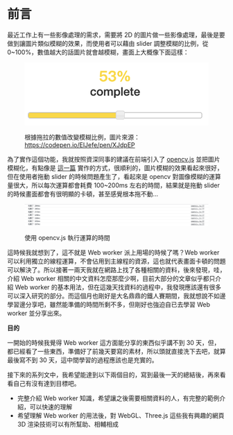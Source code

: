 # 前言

最近工作上有一些影像處理的需求，需要將 2D 的圖片做一些影像處理，最後是要做到讓圖片類似模糊的效果，而使用者可以藉由 slider 調整模糊的比例，從 0\~100%，數值越大的話圖片就會越模糊，畫面上大概像下面這樣：

<figure><img src=".gitbook/assets/截圖 2023-09-15 下午3.22.22.png" alt=""><figcaption><p>根據拖拉的數值改變模糊比例，圖片來源：<a href="https://codepen.io/ElJefe/pen/XJdpEP">https://codepen.io/ElJefe/pen/XJdpEP</a></p></figcaption></figure>

為了實作這個功能，我就按照資深同事的建議在前端引入了 [opencv.js](https://hi-upchen.medium.com/%E5%A6%82%E4%BD%95%E5%9C%A8-nodejs-%E6%88%96%E5%89%8D%E7%AB%AF%E4%BD%BF%E7%94%A8-opencv-%E5%85%8D%E5%AE%89%E8%A3%9D-cc2fea289054) 並把圖片模糊化，有點像是 [這一篇](https://shengyu7697.github.io/python-opencv-gaussianblur/) 實作的方式，很順利的，圖片模糊的效果看起來很好，但在使用者拖動 slider 的時候問題產生了，看起來是 opencv 對圖像模糊的運算量很大，所以每次運算都會耗費 100\~200ms 左右的時間，結果就是拖動 slider 的時候畫面都會有很明顯的卡頓，甚至感覺根本拖不動...

<figure><img src=".gitbook/assets/截圖 2023-09-15 下午3.32.15.png" alt=""><figcaption><p>使用 opencv.js 執行運算的時間</p></figcaption></figure>

這時候我就想到了，這不就是 Web worker 派上用場的時候了嗎？Web worker 可以利用獨立的線程運算，不會佔用到主線程的資源，這也就代表畫面卡頓的問題可以解決了。所以接著一兩天我就在網路上找了各種相關的資料，後來發現，哇，介紹 Web worker 相關的中文資料怎麼那麼少啊，目前大部分的文章似乎都只介紹 Web worker 的基本用法，但在這幾天找資料的過程中，我發現應該還有很多可以深入研究的部分。而這個月也剛好是大名鼎鼎的鐵人賽期間，我就想說不如邊學習邊分享吧，雖然能準備的時間所剩不多，但剛好也強迫自已去學習 Web worker 並分享出來。

**目的**

一開始的時候我覺得 Web worker 這方面能分享的東西似乎講不到 30 天，但，都已經看了一些東西，準備好了前幾天要寫的素材，所以頭就直接洗下去吧，就算最後寫不到 30 天，這中間學習的過程應該也是充實的。

接下來的系列文中，我希望能達到以下兩個目的，寫到最後一天的總結後，再來看看自己有沒有達到目標吧。

* 完整介紹 Web worker 知識，希望讓之後需要相關資料的人，有完整的範例介紹，可以快速的理解
* 希望理解 Web worker 的用法後，對 WebGL、Three.js 這些我有興趣的網頁 3D 渲染技術可以有所幫助、相輔相成
